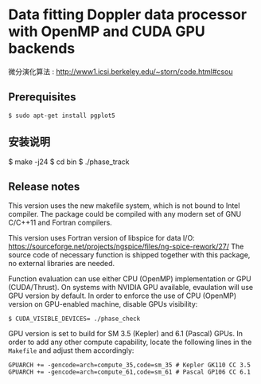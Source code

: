 # Data fitting Doppler data processor with OpenMP and CUDA GPU backends

微分演化算法 : http://www1.icsi.berkeley.edu/~storn/code.html#csou

## Prerequisites

```
$ sudo apt-get install pgplot5
```

## 安装说明

$ make -j24
$ cd bin
$ ./phase_track

## Release notes

This version uses the new makefile system, which is not bound to Intel compiler. The package could be compiled with any modern set of GNU C/C++11 and Fortran compilers.

This version uses Fortran version of libspice for data I/O: https://sourceforge.net/projects/ngspice/files/ng-spice-rework/27/
The source code of necessary function is shipped together with this package, no external libraries are needed.

Function evaluation can use either CPU (OpenMP) implementation or GPU (CUDA/Thrust). On systems with NVIDIA GPU available, evaulation will use GPU version by default. In order to enforce the use of CPU (OpenMP) version on GPU-enabled machine, disable GPUs visibility:

```
$ CUDA_VISIBLE_DEVICES= ./phase_check
```

GPU version is set to build for SM 3.5 (Kepler) and 6.1 (Pascal) GPUs. In order to add any other compute capability, locate the following lines in the `Makefile` and adjust them accordingly:

```
GPUARCH += -gencode=arch=compute_35,code=sm_35 # Kepler GK110 CC 3.5
GPUARCH += -gencode=arch=compute_61,code=sm_61 # Pascal GP106 CC 6.1
```

